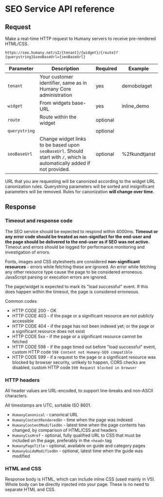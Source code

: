 # SEO Service API reference

## Request
Make a real-time HTTP request to Humany servers to receive pre-rendered HTML/CSS.

`https://seo.humany.net/v2/{tenant}/{widget}/{route}?{querystring}&seoBaseUrl={seoBaseUrl}`

Parameter | Description | Required | Example
--- | --- | --- | ---
`tenant` | Your customer identifier, same as in Humany Core administration | yes | demobolaget
`widget` | From widgets base-URL | yes | inline_demo
`route` | Route within the widget | optional
`querystring` | | optional
`seoBaseUrl` | Change widget links to be based upon `seoBaseUrl`. Should start with `/`, which is automatically added if not provided. | optional | %2fkundtjanst

URL that you are requesting will be canonized according to the widget URL canonization rules. Querystring parameters will be sorted and insignificant parameters will be removed. Rules for canonization **will change over time**.

## Response

### Timeout and response code
The SEO service should be expected to respond within 4000ms. **Timeout or any error code should be treated as non-signifact for the end-user and the page should be delivered to the end-user as if SEO was not active.** Timeout and errors should be logged for performance monitoring and investigation of errors.

Fonts, images and CSS stylesheets are considered **non-significant resources** - errors while fetching these are ignored. An error while fetching any other resource type cause the page to be considered erroneous. JavaScript parsing or execution errors are ignored.

The page/widget is expected to mark its "load successful" event. If this does happen within the timeout, the page is considered erroneous.

Common codes
- HTTP CODE 200 - OK
- HTTP CODE 403 - if the page or a significant resource are not publicly accessible
- HTTP CODE 404 - if the page has not been indexed yet; or the page or a significant resource does not exist
- HTTP CODE 5xx - if the page or a significant resource cannot be fetched
- HTTP CODE 598 - if the page timed out before "load successful" event, custom HTTP code `598 Content not Humany-SEO compatible`
- HTTP CODE 599 - if a request to the page or a significant resource was blocked by browser security, unlikely to happen, CORS checks are disabled, custom HTTP code `599 Request blocked in browser`

### HTTP headers
All header values are URL-encoded, to support line-breaks and non-ASCII characters.

All timestamps are UTC, sortable ISO 8601.

- `HumanyCanonical` - canonical URL
- `HumanyContentRenderedOn` - time when the page was indexed
- `HumanyContentModifiedOn` - latest time when the page contents has changed, by comparison of HTML/CSS and headers
- `HumanyCssHref` - optional, fully qualified URL to CSS that must be included on the page, preferably in the `<head>` tag
- `HumanyPageTitle` - optional, available on guide and category pages
- `HumanyGuideModifiedOn` - optional, latest time when the guide was modified

### HTML and CSS
Response body is HTML, which can include inline CSS (used mainly in V5). Whole body can be directly injected into your page. These is no need to separate HTML and CSS.
